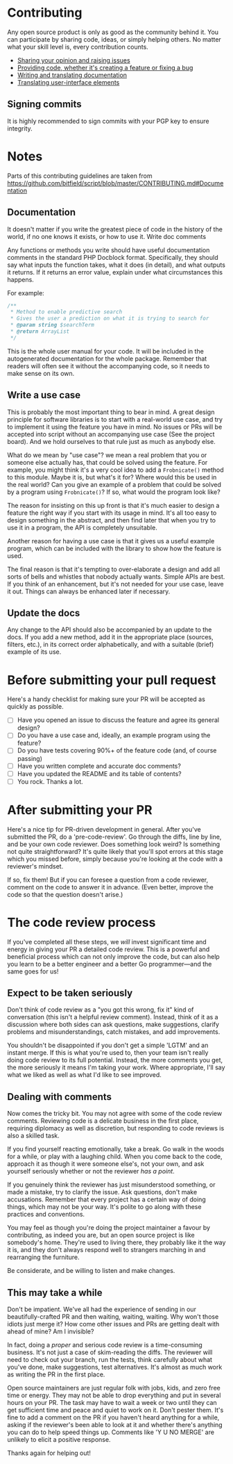 # Contributing

Any open source product is only as good as the community behind it. You can participate by sharing code, 
ideas, or simply helping others. No matter what your skill level is, every contribution counts.

 * [Sharing your opinion and raising issues](http://docs.silverstripe.org/en/4.3/contributing/issues_and_bugs/)
 * [Providing code, whether it's creating a feature or fixing a bug](http://docs.silverstripe.org/en/4.3/contributing/code/)
 * [Writing and translating documentation](http://docs.silverstripe.org/en/4.3/contributing/translations/)
 * [Translating user-interface elements](http://docs.silverstripe.org/en/4.3/contributing/translation_process/)

## Signing commits

It is highly recommended to sign commits with your PGP key to ensure integrity.

# Notes

Parts of this contributing guidelines are taken from 
https://github.com/bitfield/script/blob/master/CONTRIBUTING.md#Documentation

## Documentation

It doesn't matter if you write the greatest piece of code in the history of the world, 
if no one knows it exists, or how to use it. Write doc comments

Any functions or methods you write should have useful documentation comments in the 
standard PHP Docblock format. Specifically, they should say what inputs the function takes, 
what it does (in detail), and what outputs it returns. If it returns an error value, 
explain under what circumstances this happens.

For example:
```php
/**
 * Method to enable predictive search
 * Gives the user a prediction on what it is trying to search for
 * @param string $searchTerm
 * @return ArrayList
 */
```
This is the whole user manual for your code. It will be included in the autogenerated 
documentation for the whole package. Remember that readers will often see it without the 
accompanying code, so it needs to make sense on its own.

## Write a use case

This is probably the most important thing to bear in mind. A great design principle for software libraries is 
to start with a real-world use case, and try to implement it using the feature you have in mind. 
No issues or PRs will be accepted into script without an accompanying use case (See the project board). 
And we hold ourselves to that rule just as much as anybody else.

What do we mean by "use case"? we mean a real problem that you or someone else actually has, that could be solved using the feature. 
For example, you might think it's a very cool idea to add a `Frobnicate()` method to this module. 
Maybe it is, but what's it for? Where would this be used in the real world? Can you give an example of a 
problem that could be solved by a program using `Frobnicate()`? If so, what would the program look like?

The reason for insisting on this up front is that it's much easier to design a feature the right way if you start 
with its usage in mind. It's all too easy to design something in the abstract, and then find later that when you 
try to use it in a program, the API is completely unsuitable.

Another reason for having a use case is that it gives us a useful example program,
which can be included with the library to show how the feature is used.

The final reason is that it's tempting to over-elaborate a design and add all sorts of bells and whistles
that nobody actually wants. Simple APIs are best. If you think of an enhancement, 
but it's not needed for your use case, leave it out. Things can always be enhanced later if necessary.

## Update the docs

Any change to the API should also be accompanied by an update to the docs. 
If you add a new method, add it in the appropriate place (sources, filters, etc.), 
in its correct order alphabetically, and with a suitable (brief) example of its use.

# Before submitting your pull request

Here's a handy checklist for making sure your PR will be accepted as quickly as possible.

 - [ ] Have you opened an issue to discuss the feature and agree its general design?
 - [ ] Do you have a use case and, ideally, an example program using the feature?
 - [ ] Do you have tests covering 90%+ of the feature code (and, of course passing)
 - [ ] Have you written complete and accurate doc comments?
 - [ ] Have you updated the README and its table of contents?
 - [ ] You rock. Thanks a lot.

# After submitting your PR

Here's a nice tip for PR-driven development in general. After you've submitted the PR, do a 'pre-code-review'. 
Go through the diffs, line by line, and be your own code reviewer. Does something look weird? 
Is something not quite straightforward? It's quite likely that you'll spot errors at this stage which you missed before, 
simply because you're looking at the code with a reviewer's mindset.

If so, fix them! But if you can foresee a question from a code reviewer, comment on the code to answer it in advance. 
(Even better, improve the code so that the question doesn't arise.)

# The code review process

If you've completed all these steps, we _will_ invest significant time and energy in giving your PR a detailed code review. 
This is a powerful and beneficial process which can not only improve the code, but can also help you learn to be a better 
engineer and a better Go programmer—and the same goes for us!

## Expect to be taken seriously

Don't think of code review as a "you got this wrong, fix it" kind of conversation (this isn't a helpful review comment). 
Instead, think of it as a discussion where both sides can ask questions, make suggestions, clarify problems and misunderstandings, 
catch mistakes, and add improvements.

You shouldn't be disappointed if you don't get a simple 'LGTM' and an instant merge. 
If this is what you're used to, then your team isn't really doing code review to its full potential. 
Instead, the more comments you get, the more seriously it means I'm taking your work. Where appropriate, 
I'll say what we liked as well as what I'd like to see improved.

## Dealing with comments

Now comes the tricky bit. You may not agree with some of the code review comments. 
Reviewing code is a delicate business in the first place, requiring diplomacy as well as discretion, 
but responding to code reviews is also a skilled task.

If you find yourself reacting emotionally, take a break. Go walk in the woods for a while, 
or play with a laughing child. When you come back to the code, approach it as though it were someone else's, 
not your own, and ask yourself seriously whether or not the reviewer _has a point_.

If you genuinely think the reviewer has just misunderstood something, or made a mistake, 
try to clarify the issue. Ask questions, don't make accusations. Remember that every project has a certain way of doing things, 
which may not be your way. It's polite to go along with these practices and conventions.

You may feel as though you're doing the project maintainer a favour by contributing, as indeed you are, 
but an open source project is like somebody's home. They're used to living there, they probably like it the way it is, 
and they don't always respond well to strangers marching in and rearranging the furniture. 

Be considerate, and be willing to listen and make changes.

## This may take a while

Don't be impatient. We've all had the experience of sending in our beautifully-crafted PR and then waiting, waiting, waiting. 
Why won't those idiots just merge it? How come other issues and PRs are getting dealt with ahead of mine? Am I invisible?

In fact, doing a _proper_ and serious code review is a time-consuming business. It's not just a case of skim-reading the diffs. 
The reviewer will need to check out your branch, run the tests, think carefully about what you've done, 
make suggestions, test alternatives. It's almost as much work as writing the PR in the first place.

Open source maintainers are just regular folk with jobs, kids, and zero free time or energy. 
They may not be able to drop everything and put in several hours on your PR. 
The task may have to wait a week or two until they can get sufficient time and peace and quiet to work on it. 
Don't pester them. It's fine to add a comment on the PR if you haven't heard anything for a while, 
asking if the reviewer's been able to look at it and whether there's anything you can do to help speed things up. 
Comments like 'Y U NO MERGE' are unlikely to elicit a positive response.

Thanks again for helping out!
